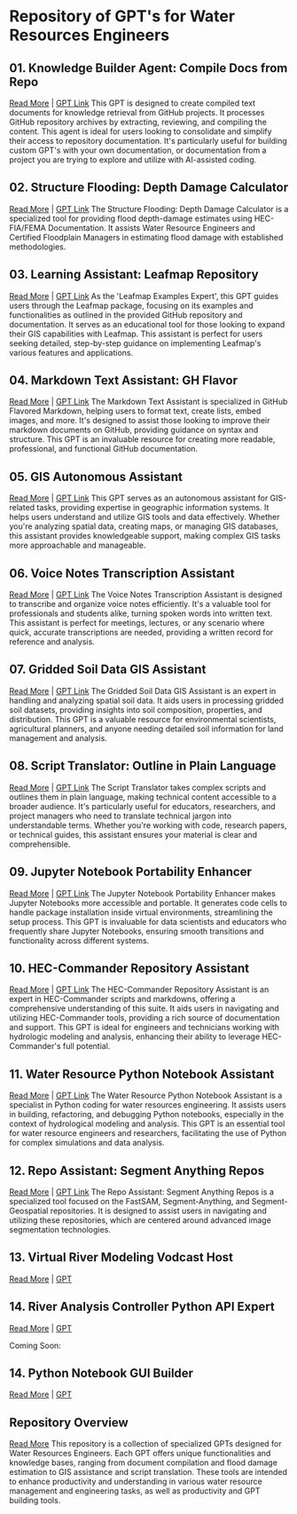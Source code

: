 # Repository of GPT's for Water Resources Engineers

## 01. Knowledge Builder Agent: Compile Docs from Repo
[Read More](./01_Knowledge_Builder_Agent_-_Compile_Docs_from_Repo.md) | [GPT Link](https://chat.openai.com/g/g-v0Op0PXqN-knowledge-builder-agent-compile-docs-from-repo)
This GPT is designed to create compiled text documents for knowledge retrieval from GitHub projects. It processes GitHub repository archives by extracting, reviewing, and compiling the content. This agent is ideal for users looking to consolidate and simplify their access to repository documentation. It's particularly useful for building custom GPT's with your own documentation, or documentation from a project you are trying to explore and utilize with AI-assisted coding. 

## 02. Structure Flooding: Depth Damage Calculator
[Read More](./02_Structure_Flooding_-_Depth_Damage_Calculator.md) | [GPT Link](https://chat.openai.com/g/g-XZoGRmdOm-structure-flooding-depth-damage-calculator)
The Structure Flooding: Depth Damage Calculator is a specialized tool for providing flood depth-damage estimates using HEC-FIA/FEMA Documentation. It assists Water Resource Engineers and Certified Floodplain Managers in estimating flood damage with established methodologies. 

## 03. Learning Assistant: Leafmap Repository
[Read More](./03_Learning_Assistant_-_Leafmap_Repository.md) | [GPT Link](https://chat.openai.com/g/g-rcQ2xaKHj-learning-assistant-geospatial-mapping)
As the 'Leafmap Examples Expert', this GPT guides users through the Leafmap package, focusing on its examples and functionalities as outlined in the provided GitHub repository and documentation. It serves as an educational tool for those looking to expand their GIS capabilities with Leafmap. This assistant is perfect for users seeking detailed, step-by-step guidance on implementing Leafmap's various features and applications.

## 04. Markdown Text Assistant: GH Flavor
[Read More](./04_Markdown_Text_Assistant_-_GH_Flavor.md) | [GPT Link](https://chat.openai.com/g/g-tuwysm1j4-markdown-text-assistant-gh-flavor)
The Markdown Text Assistant is specialized in GitHub Flavored Markdown, helping users to format text, create lists, embed images, and more. It's designed to assist those looking to improve their markdown documents on GitHub, providing guidance on syntax and structure. This GPT is an invaluable resource for creating more readable, professional, and functional GitHub documentation.

## 05. GIS Autonomous Assistant
[Read More](./05_GIS_Autonomous_Assistant.md) | [GPT Link](https://chat.openai.com/g/g-2mZE2aq07-gis-assistant)
This GPT serves as an autonomous assistant for GIS-related tasks, providing expertise in geographic information systems. It helps users understand and utilize GIS tools and data effectively. Whether you're analyzing spatial data, creating maps, or managing GIS databases, this assistant provides knowledgeable support, making complex GIS tasks more approachable and manageable.

## 06. Voice Notes Transcription Assistant
[Read More](./06_Voice_Notes_Transcription_Assistant.md) | [GPT Link](https://chat.openai.com/g/g-oazhMdfSF-jupyter-notebook-portability-enhancer)
The Voice Notes Transcription Assistant is designed to transcribe and organize voice notes efficiently. It's a valuable tool for professionals and students alike, turning spoken words into written text. This assistant is perfect for meetings, lectures, or any scenario where quick, accurate transcriptions are needed, providing a written record for reference and analysis.

## 07. Gridded Soil Data GIS Assistant
[Read More](./07_Gridded_Soil_Data_GIS_Assistant.md) | [GPT Link](https://chat.openai.com/g/g-6mEgJHzsU-gridded-soil-data-gis-assistant)
The Gridded Soil Data GIS Assistant is an expert in handling and analyzing spatial soil data. It aids users in processing gridded soil datasets, providing insights into soil composition, properties, and distribution. This GPT is a valuable resource for environmental scientists, agricultural planners, and anyone needing detailed soil information for land management and analysis.

## 08. Script Translator: Outline in Plain Language
[Read More](./08_Script_Translator_-_Outline_in_Plain_Language.md) | [GPT Link](https://chat.openai.com/g/g-WFn2bkuya-water-resource-python-notebook-assistant)
The Script Translator takes complex scripts and outlines them in plain language, making technical content accessible to a broader audience. It's particularly useful for educators, researchers, and project managers who need to translate technical jargon into understandable terms. Whether you're working with code, research papers, or technical guides, this assistant ensures your material is clear and comprehensible.

## 09. Jupyter Notebook Portability Enhancer
[Read More](./09_Jupyter_Notebook_Portability_Enhancer.md) | [GPT Link](https://chat.openai.com/g/g-oazhMdfSF-jupyter-notebook-portability-enhancer)
The Jupyter Notebook Portability Enhancer makes Jupyter Notebooks more accessible and portable. It generates code cells to handle package installation inside virtual environments, streamlining the setup process. This GPT is invaluable for data scientists and educators who frequently share Jupyter Notebooks, ensuring smooth transitions and functionality across different systems.

## 10. HEC-Commander Repository Assistant
[Read More](./10_HEC-Commander_Repository_Assistant.md) | [GPT Link](https://chat.openai.com/g/g-xznmjo6qb-hec-commander-repository-assistant)
The HEC-Commander Repository Assistant is an expert in HEC-Commander scripts and markdowns, offering a comprehensive understanding of this suite. It aids users in navigating and utilizing HEC-Commander tools, providing a rich source of documentation and support. This GPT is ideal for engineers and technicians working with hydrologic modeling and analysis, enhancing their ability to leverage HEC-Commander's full potential.

## 11. Water Resource Python Notebook Assistant
[Read More](./11_Water_Resource_Python_Notebook_Assistant.md) | [GPT Link](https://chat.openai.com/g/g-WFn2bkuya-water-resource-python-notebook-assistant)
The Water Resource Python Notebook Assistant is a specialist in Python coding for water resources engineering. It assists users in building, refactoring, and debugging Python notebooks, especially in the context of hydrological modeling and analysis. This GPT is an essential tool for water resource engineers and researchers, facilitating the use of Python for complex simulations and data analysis.

## 12. Repo Assistant: Segment Anything Repos
[Read More](./12_Repo_Assistant_-_Segment_Anything_Repos.md) | [GPT Link](https://chat.openai.com/g/g-NvReGFMYR-repo-assistant-segment-anything-repos)
The Repo Assistant: Segment Anything Repos is a specialized tool focused on the FastSAM, Segment-Anything, and Segment-Geospatial repositories. It is designed to assist users in navigating and utilizing these repositories, which are centered around advanced image segmentation technologies.

## 13. Virtual River Modeling Vodcast Host
[Read More](./13_Virtual_River_Modeling_Vodcast_Host.md) | [GPT](https://chat.openai.com/g/g-IhZ9qC7Gs-river-analysis-controller-python-api-expert)


## 14. River Analysis Controller Python API Expert
[Read More](./14_.md) | [GPT](https://chat.openai.com/g/g-IhZ9qC7Gs-river-analysis-controller-python-api-expert)

Coming Soon:
## 14. Python Notebook GUI Builder
[Read More](./14_.md) | [GPT](https://chat.openai.com/g/g-PiRR7COwh-python-gui-app-builder)



## Repository Overview
[Read More](./README.md)
This repository is a collection of specialized GPTs designed for Water Resources Engineers. Each GPT offers unique functionalities and knowledge bases, ranging from document compilation and flood damage estimation to GIS assistance and script translation. These tools are intended to enhance productivity and understanding in various water resource management and engineering tasks, as well as productivity and GPT building tools. 



